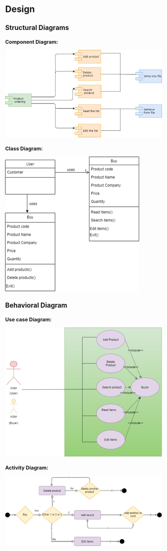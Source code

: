 # Design

## Structural Diagrams

### Component Diagram:
![](Component_diagram.png)

### Class Diagram:
![](Class_Diagram.png)

## Behavioral Diagram

### Use case Diagram:
![](usecase_diagram.png)

### Activity Diagram:
![](Activity_diagram.png)
